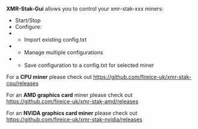**XMR-Stak-Gui** allows you to control your xmr-stak-xxx miners:
* Start/Stop
* Configure:
* * Import existing config.txt
* * Manage multiple configurations
* * Save configuration to a config.txt for selected miner


For a **CPU miner** please check out
https://github.com/fireice-uk/xmr-stak-cpu/releases

For an **AMD graphics card** miner please check out
https://github.com/fireice-uk/xmr-stak-amd/releases

For an **NVIDA graphics card miner** please check out
https://github.com/fireice-uk/xmr-stak-nvidia/releases
